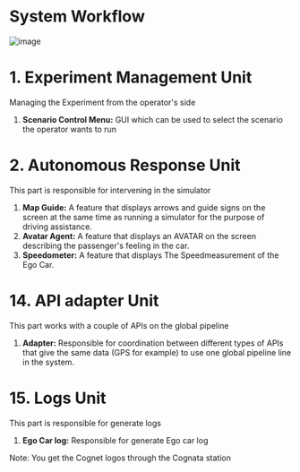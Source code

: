 # System Workflow

![image](https://github.com/ArielMobileLab/System/assets/76939624/fb2c5a37-4ab3-4d03-8615-db8d598cd2d5)


# 1. Experiment Management Unit

Managing the Experiment from the operator's side
1) **Scenario Control Menu:** GUI  which can be used to select the scenario the operator wants to run


# 2. Autonomous Response Unit

This part is responsible for intervening in the simulator
1) **Map Guide:** A feature that displays arrows and guide signs on the screen at the same time as running a simulator for the purpose of driving assistance.
2) **Avatar Agent:** A feature that displays an AVATAR on the screen describing the passenger's feeling in the car.
3) **Speedometer:** A feature that displays The Speed ​​measurement of the Ego Car.

# 14. API adapter Unit

This part works with a couple of APIs on the global pipeline
1) **Adapter:** Responsible for coordination between different types of APIs that give the same data (GPS for example) to use one global pipeline line in the system.

# 15. Logs Unit

This part is responsible for generate logs
1) **Ego Car log:** Responsible for generate Ego car log

Note: You get the Cognet logos through the Cognata station
